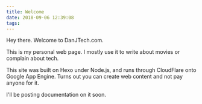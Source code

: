 ```yaml
---
title: Welcome
date: 2018-09-06 12:39:08
tags:
---
```

Hey there. Welcome to DanJTech.com.

This is my personal web page. I mostly use it to write about movies or complain about tech.

This site was built on Hexo under Node.js, and runs through CloudFlare onto Google App Engine. Turns out you can create web content and not pay anyone for it.

I'll be posting documentation on it soon.
